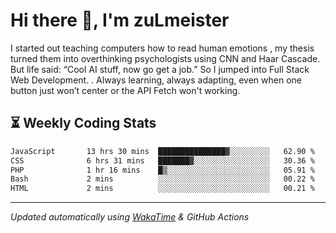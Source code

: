 # Hi there 👋, I'm zuLmeister

I started out teaching computers how to read human emotions , my thesis turned them into overthinking psychologists using CNN and Haar Cascade.
But life said: “Cool AI stuff, now go get a job.” So I jumped into Full Stack Web Development. .
Always learning, always adapting, even when one button just won’t center or the API Fetch won't working.

## ⏳ Weekly Coding Stats
<!--START_SECTION:waka-->

```txt
JavaScript       13 hrs 30 mins  ███████████████▓░░░░░░░░░   62.90 %
CSS              6 hrs 31 mins   ███████▓░░░░░░░░░░░░░░░░░   30.36 %
PHP              1 hr 16 mins    █▒░░░░░░░░░░░░░░░░░░░░░░░   05.91 %
Bash             2 mins          ░░░░░░░░░░░░░░░░░░░░░░░░░   00.22 %
HTML             2 mins          ░░░░░░░░░░░░░░░░░░░░░░░░░   00.21 %
```

<!--END_SECTION:waka-->

---
*Updated automatically using [WakaTime](https://wakatime.com/) & GitHub Actions*
